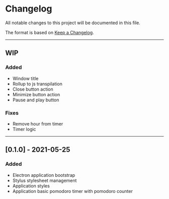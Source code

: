 # Changelog

All notable changes to this project will be documented in this file.

The format is based on [Keep a Changelog](https://keepachangelog.com/en/1.0.0/).

---

## WIP

### Added
- Window title
- Rollup to js transpilation
- Close button action
- Minimize button action
- Pause and play button

### Fixes
- Remove hour from timer
- Timer logic

---

## [0.1.0] - 2021-05-25

### Added
- Electron application bootstrap
- Stylus stylesheet management
- Application styles
- Application basic pomodoro timer with pomodoro counter

